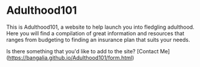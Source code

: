 # Adulthood101
 
This is Adulthood101, a website to help launch you into fledgling adulthood. Here you will find a compilation of great information and resources that ranges from budgeting to finding an insurance plan that suits your needs.

Is there something that you'd like to add to the site? [Contact Me] (https://bangalia.github.io/Adulthood101/form.html)
